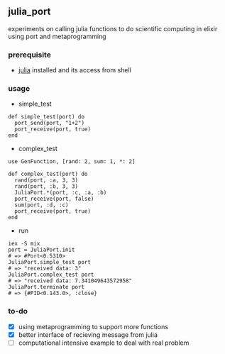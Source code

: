 ## julia_port
experiments on calling julia functions to do scientific computing in elixir using port and metaprogramming

### prerequisite
* [julia](http://julialang.org/) installed and its access from shell

### usage
* simple_test
```
def simple_test(port) do
  port_send(port, "1+2")
  port_receive(port, true)
end
```
* complex_test
```
use GenFunction, [rand: 2, sum: 1, *: 2]

def complex_test(port) do
  rand(port, :a, 3, 3)
  rand(port, :b, 3, 3)
  JuliaPort.*(port, :c, :a, :b)
  port_receive(port, false)
  sum(port, :d, :c)
  port_receive(port, true)
end
```
* run
```
iex -S mix
port = JuliaPort.init
# => #Port<0.5310>
JuliaPort.simple_test port
# => "received data: 3"
JuliaPort.complex_test port
# => "received data: 7.341049643572958"
JuliaPort.terminate port
# => {#PID<0.143.0>, :close}
```

### to-do
- [x] using metaprogramming to support more functions
- [x] better interface of recieving message from julia
- [ ] computational intensive example to deal with real problem 
